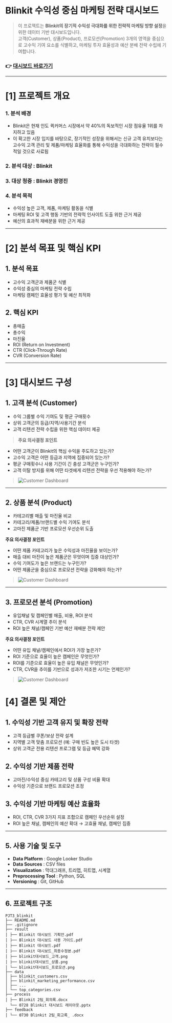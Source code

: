 # Blinkit 수익성 중심 마케팅 전략 대시보드

> 이 프로젝트는 **Blinkit의 장기적 수익성 극대화를 위한 전략적 마케팅 방향 설정**을 위한 데이터 기반 대시보드입니다.  
> 고객(Customer), 상품(Product), 프로모션(Promotion) 3개의 영역을 중심으로 고수익 기여 요소를 식별하고, 마케팅 투자 효율성과 예산 분배 전략 수립에 기여합니다.

### 👉 [대시보드 바로가기](https://lookerstudio.google.com/reporting/863c2fa1-fe75-4c8e-8bed-a99e07bdb893/page/tPtSF)
---

# [1] 프로젝트 개요

### 1. 분석 배경
- Blinkit은 현재 인도 퀵커머스 시장에서 약 40%의 독보적인 시장 점유율 1위를 차지하고 있음
- 이 확고한 시장 입지를 바탕으로, 장기적인 성장을 위해서는 신규 고객 유치보다는 고수익 고객 관리 및 제품/마케팅 효율화를 통해 수익성을 극대화하는 전략이 필수적일 것으로 사료됨


### 2. 분석 대상 : Blinkit 
### 3. 대상 청중 : Blinkit 경영진  
### 4. 분석 목적  
- 수익성 높은 고객, 제품, 마케팅 활동을 식별  
- 마케팅 ROI 및 고객 행동 기반의 전략적 인사이트 도출 위한 근거 제공 
- 예산의 효과적 재배분을 위한 근거 제공  

---

# [2] 분석 목표 및 핵심 KPI

## 1. 분석 목표  
- 고수익 고객군과 제품군 식별  
- 수익성 중심의 마케팅 전략 수립  
- 마케팅 캠페인 효율성 평가 및 예산 최적화  

## 2. 핵심 KPI
- 총매출  
- 총수익  
- 마진율  
- ROI (Return on Investment)  
- CTR (Click-Through Rate)  
- CVR (Conversion Rate)

---
# [3] 대시보드 구성 

## 1. 고객 분석 (Customer)

- 수익 그룹별 수익 기여도 및 평균 구매횟수
- 상위 고객군의 등급/지역/사용기간 분석
- 고객 리텐션 전략 수립을 위한 핵심 데이터 제공

> **주요 의사결정 포인트**
- 어떤 고객군이 Blinkit의 핵심 수익을 주도하고 있는가?
- 고수익 고객은 어떤 등급과 지역에 집중되어 있는가?
- 평균 구매횟수나 사용 기간이 긴 충성 고객군은 누구인가?
- 고객 이탈 방지를 위해 어떤 타겟에게 리텐션 전략을 우선 적용해야 하는가?

> ![Customer Dashboard](./result/blinkit대시보드_고객.png)

---

## 2. 상품 분석 (Product)

- 카테고리별 매출 및 마진율 비교
- 카테고리/제품/브랜드별 수익 기여도 분석
- 고마진 제품군 기반 프로모션 우선순위 도출

**주요 의사결정 포인트**
- 어떤 제품 카테고리가 높은 수익성과 마진율을 보이는가?
- 매출 대비 마진이 높은 제품군은 무엇이며 집중 대상인가?
- 수익 기여도가 높은 브랜드는 누구인가?
- 어떤 제품군을 중심으로 프로모션 전략을 강화해야 하는가?

> ![Customer Dashboard](./result/blinkit대시보드_상품.png)

---

## 3. 프로모션 분석 (Promotion)

- 유입채널 및 캠페인별 매출, 비용, ROI 분석
- CTR, CVR 시계열 추이 분석
- ROI 높은 채널/캠페인 기반 예산 재배분 전략 제안

**주요 의사결정 포인트**
- 어떤 유입 채널/캠페인에서 ROI가 가장 높은가?
- ROI 기준으로 효율이 높은 캠페인은 무엇인가?
- ROI를 기준으로 효율이 높은 유입 채널은 무엇인가?
- CTR, CVR을 추이를 기반으로 성과가 저조한 시기는 언제인가?


> ![Customer Dashboard](./result/blinkit대시보드_프로모션.png)


# [4] 결론 및 제안

## 1. 수익성 기반 고객 유지 및 확장 전략
- 고객 등급별 쿠폰/보상 전략 설계
- 지역별 고객 맞춤 프로모션 (예: 구매 빈도 높은 도시 타겟)
- 상위 고객군 전용 리텐션 프로그램 및 등급 혜택 강화

## 2. 수익성 기반 제품 전략
- 고마진/수익성 중심 카테고리 및 상품 구성 비율 확대
- 수익성 기준으로 브랜드 프로모션 조정 

## 3. 수익성 기반 마케팅 예산 효율화
- ROI, CTR, CVR 3가지 지표 조합으로 캠페인 우선순위 설정
- ROI 높은 채널, 캠페인의 예산 확대 → 고효율 채널, 캠페인 집중



---

## 5. 사용 기술 및 도구

- **Data Platform** : Google Looker Studio  
- **Data Sources** : CSV files
- **Visualization** : 막대그래프, 트리맵, 히트맵, 시계열  
- **Preprocessing Tool** : Python, SQL
- **Versioning** : Git, GitHub

---

## 6. 프로젝트 구조
```
PJT3_blinkit
├── README.md
├── .gitignore
├── result
│ ├── Blinkit 대시보드 기획안.pdf
│ ├── Blinkit 대시보드 사용 가이드.pdf
│ ├── Blinkit 대시보드.pdf
│ ├── Blinkit 대시보드_최종수정본.pdf
│ ├── blinkit대시보드_고객.png
│ ├── blinkit대시보드_상품.png
│ └── blinkit대시보드_프로모션.png
├── data
│ ├── blinkit_customers.csv
│ ├── blinkit_marketing_performance.csv
│ ├── ...
│ └── top_categories.csv
├── process
│ ├── Blinkit 2팀_회의록.docx
  └── 0728 Blinkit 대시보드 레이아웃.pptx
├── feedback
│ └── 0730 Blinkit 2팀_회고록_ .docx
```